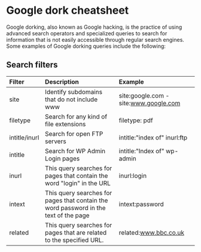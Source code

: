 # Google dork cheatsheet

Google dorking, also known as Google hacking, is the practice of using advanced search operators and specialized queries to search for information that is not easily accessible through regular search engines. Some examples of Google dorking queries include the following:

## Search filters
| Filter          | Description                                        | Example                              |
| :-------------- |:---------------------------------------------------| :------------------------------------|
| site    | Identify subdomains that do not include www  | site:google.com -site:www.google.com |||
| filetype| Search for any kind of file extensions | filetype: pdf |||
| intitle/inurl | Search for open FTP servers | intitle:"index of" inurl:ftp |||
|intitle | Search for WP Admin Login pages | intitle:"Index of" wp-admin |||
|inurl | This query searches for pages that contain the word "login" in the URL | inurl:login |||
|intext | This query searches for pages that contain the word password in the text of the page | intext:password |||
|related | This query searches for pages that are related to the specified URL. | related:www.bbc.co.uk|||
